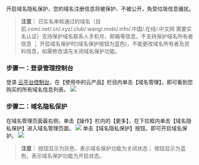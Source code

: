 开启域名隐私保护，您的域名注册信息将被保护、不被公开，免受垃圾信息骚扰。
>**注意：**
>已实名审核通过的域名（目前.com/.net/.cn/.xyz/.club/.wang/.mobi/.info/.中国/.在线/.中文网 需要实名认证）支持保护域名联系人手机号、邮箱等信息，不支持保护域名所有者信息 ；
>开启域名保护时(域名保护按钮为蓝色)，不能更改域名所有者及资料信息，如需修改请先关闭域名保护功能。

### 步骤一：登录管理控制台
登录 [云平台控制台](http://console.tce.fsphere.cn/)，在【使用中的云产品】栏目内单击【域名管理】，即可看到您购买的所有域名信息列表。
![](https://mc.qcloudimg.com/static/img/da4ba43894682972815e6deb5f040e50/image.png)
### 步骤二：域名隐私保护
在域名管理页面最右侧，单击【操作】栏内的【更多】，在下拉框内单击【域名隐私保护】进入域名管理页面。
![](https://mc.qcloudimg.com/static/img/e059efc5b982a1197d1180c61e13c182/image.png)
单击【域名隐私保护】按钮，即可开启域名保护。
![](https://mc.qcloudimg.com/static/img/50d93b3dc1cad70f3e793473d92d41de/image.png)
>**注意：**
>按钮显示为灰色，表示域名保护功能为关闭状态；
>按钮显示为蓝色，表示域名保护功能为开启状态。